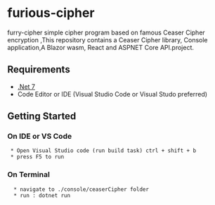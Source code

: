 # furious-cipher
furry-cipher simple cipher program based on famous Ceaser Cipher encryption ,This repository contains a Ceaser Cipher library, Console application,A Blazor wasm, React and ASPNET Core API.project.


## Requirements

  * [.Net 7](https://dotnet.microsoft.com/download/dotnet/)
  * Code Editor or IDE (Visual Studio Code or Visual Studo preferred)
  
 ## Getting Started 
    
   ### On IDE or VS Code
   
     * Open Visual Studio code (run build task) ctrl + shift + b
     * press F5 to run 
      
   ### On Terminal 
   
      * navigate to ./console/ceaserCipher folder
      * run : dotnet run
